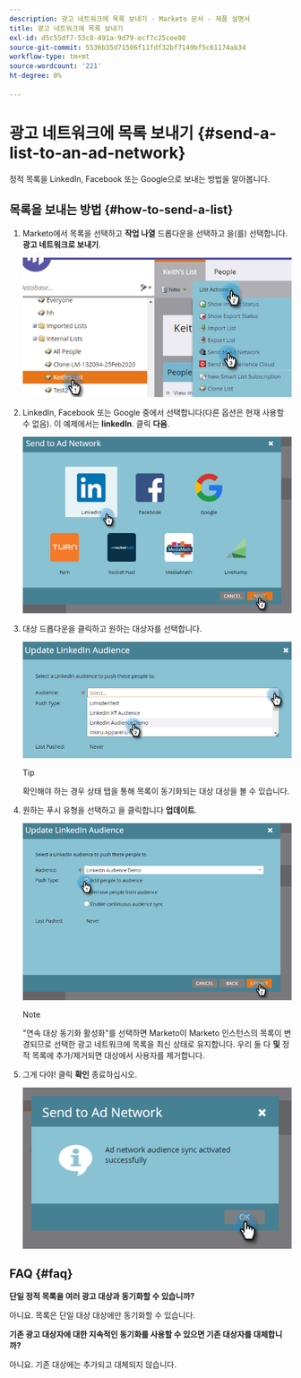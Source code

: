 ```yaml
---
description: 광고 네트워크에 목록 보내기 - Marketo 문서 - 제품 설명서
title: 광고 네트워크에 목록 보내기
exl-id: d5c55df7-53c8-491a-9d79-ecf7c25cee08
source-git-commit: 5536b35d71506f11fdf32bf7149bf5c61174ab34
workflow-type: tm+mt
source-wordcount: '221'
ht-degree: 0%

---
```


# 광고 네트워크에 목록 보내기 {#send-a-list-to-an-ad-network}

정적 목록을 LinkedIn, Facebook 또는 Google으로 보내는 방법을 알아봅니다.

## 목록을 보내는 방법 {#how-to-send-a-list}

1. Marketo에서 목록을 선택하고 **작업 나열** 드롭다운을 선택하고 을(를) 선택합니다. **광고 네트워크로 보내기**.

   ![](assets/send-a-list-to-an-ad-network-1.png)

1. LinkedIn, Facebook 또는 Google 중에서 선택합니다(다른 옵션은 현재 사용할 수 없음). 이 예제에서는 **linkedIn**. 클릭 **다음**.

   ![](assets/send-a-list-to-an-ad-network-2.png)

1. 대상 드롭다운을 클릭하고 원하는 대상자를 선택합니다.

   ![](assets/send-a-list-to-an-ad-network-3.png)

   >[!TIP]
   >
   >확인해야 하는 경우 상태 탭을 통해 목록이 동기화되는 대상 대상을 볼 수 있습니다.

1. 원하는 푸시 유형을 선택하고 을 클릭합니다 **업데이트**.

   ![](assets/send-a-list-to-an-ad-network-4.png)

   >[!NOTE]
   >
   >&quot;연속 대상 동기화 활성화&quot;를 선택하면 Marketo이 Marketo 인스턴스의 목록이 변경되므로 선택한 광고 네트워크에 목록을 최신 상태로 유지합니다. 우리 둘 다 **및** 정적 목록에 추가/제거되면 대상에서 사용자를 제거합니다.

1. 그게 다야! 클릭 **확인** 종료하십시오.

   ![](assets/send-a-list-to-an-ad-network-5.png)

## FAQ {#faq}

**단일 정적 목록을 여러 광고 대상과 동기화할 수 있습니까?**

아니요. 목록은 단일 대상 대상에만 동기화할 수 있습니다.

**기존 광고 대상자에 대한 지속적인 동기화를 사용할 수 있으면 기존 대상자를 대체합니까?**

아니요. 기존 대상에는 추가되고 대체되지 않습니다.
